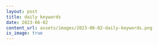 ```yaml
---
layout: post
title: daily keywords
date: 2023-06-02
content_url: assets/images/2023-06-02-daily-keywords.png
is_image: true
---
```

